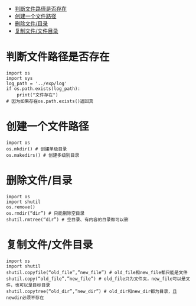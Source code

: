 <!-- START doctoc generated TOC please keep comment here to allow auto update -->
<!-- DON'T EDIT THIS SECTION, INSTEAD RE-RUN doctoc TO UPDATE -->


- [判断文件路径是否存在](#%E5%88%A4%E6%96%AD%E6%96%87%E4%BB%B6%E8%B7%AF%E5%BE%84%E6%98%AF%E5%90%A6%E5%AD%98%E5%9C%A8)
- [创建一个文件路径](#%E5%88%9B%E5%BB%BA%E4%B8%80%E4%B8%AA%E6%96%87%E4%BB%B6%E8%B7%AF%E5%BE%84)
- [删除文件/目录](#%E5%88%A0%E9%99%A4%E6%96%87%E4%BB%B6%E7%9B%AE%E5%BD%95)
- [复制文件/文件目录](#%E5%A4%8D%E5%88%B6%E6%96%87%E4%BB%B6%E6%96%87%E4%BB%B6%E7%9B%AE%E5%BD%95)

<!-- END doctoc generated TOC please keep comment here to allow auto update -->

# 判断文件路径是否存在

```
import os
import sys
log_path = '../exp/log'
if os.path.exists(log_path):
	print("文件存在")
# 因为如果存在os.path.exists()返回真
```

# 创建一个文件路径

```
import os
os.mkdir() # 创建单级目录
os.makedirs() # 创建多级别目录
```

# 删除文件/目录

```
import os
import shutil
os.remove()
os.rmdir(“dir”) # 只能删除空目录
shutil.rmtree(“dir”) # 空目录、有内容的目录都可以删
```

# 复制文件/文件目录

```
import os
import shutil
shutil.copyfile(“old_file”,”new_file”) # old_file和new_file都只能是文件
shutil.copy(“old_file”,”new_file”) # old_file只为文件夹，new_file可以是文件，也可以是目标目录
shutil.copytree(“old_dir”,”new_dir”) # old_dir和new_dir都为目录，且newdir必须不存在
```

